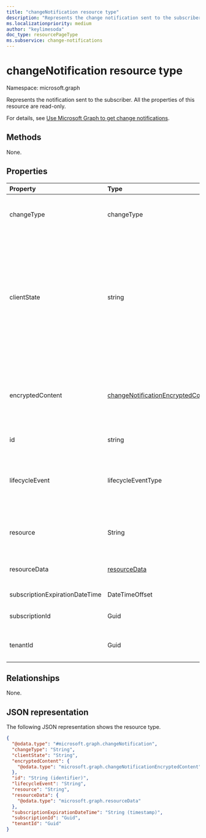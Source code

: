 ```yaml
---
title: "changeNotification resource type"
description: "Represents the change notification sent to the subscriber."
ms.localizationpriority: medium
author: "keylimesoda"
doc_type: resourcePageType
ms.subservice: change-notifications
---
```


# changeNotification resource type

Namespace: microsoft.graph

Represents the notification sent to the subscriber. All the properties of this resource are read-only.

For details, see [Use Microsoft Graph to get change notifications](change-notifications-api-overview.md).

## Methods

None.

## Properties

| Property | Type | Description |
|:---------|:-----|:------------|
| changeType | changeType | Indicates the type of change that will raise the change notification. The supported values are: `created`, `updated`, `deleted`. Required.|
| clientState | string | Value of the **clientState** property sent in the subscription request (if any). The maximum length is 255 characters. The client can check whether the change notification came from the service by comparing the values of the **clientState** property. The value of the **clientState** property sent with the subscription is compared with the value of the **clientState** property received with each change notification. Optional. |
| encryptedContent | [changeNotificationEncryptedContent](changenotificationencryptedcontent.md) | (Preview) Encrypted content attached with the change notification. Only provided if **encryptionCertificate** and **includeResourceData** were defined during the subscription request and if the resource supports it. Optional. |
| id | string | Unique ID for the notification. Optional. |
| lifecycleEvent | lifecycleEventType| The type of lifecycle notification if the current notification is a lifecycle notification. Optional. Supported values are `missed`, `subscriptionRemoved`, `reauthorizationRequired`. Optional.|
| resource | String | The URI of the resource that emitted the change notification relative to `https://graph.microsoft.com`. Required. |
| resourceData | [resourceData](resourcedata.md) | The content of this property depends on the type of resource being subscribed to. Optional. |
| subscriptionExpirationDateTime | DateTimeOffset | The expiration time for the subscription. Required. |
| subscriptionId | Guid | The unique identifier of the subscription that generated the notification.Required. |
| tenantId | Guid | The unique identifier of the tenant from which the change notification originated. Required. |

## Relationships

None.

## JSON representation
The following JSON representation shows the resource type.
<!-- {
  "blockType": "resource",
  "@odata.type": "microsoft.graph.changeNotification"
}
-->
``` json
{
  "@odata.type": "#microsoft.graph.changeNotification",
  "changeType": "String",
  "clientState": "String",
  "encryptedContent": {
    "@odata.type": "microsoft.graph.changeNotificationEncryptedContent"
  },
  "id": "String (identifier)",
  "lifecycleEvent": "String",
  "resource": "String",
  "resourceData": {
    "@odata.type": "microsoft.graph.resourceData"
  },
  "subscriptionExpirationDateTime": "String (timestamp)",
  "subscriptionId": "Guid",
  "tenantId": "Guid"
}
```

<!-- uuid: 15ee1d1f-af7b-42d9-885b-9d00db065dd9
2020-05-25 14:57:30 UTC -->
<!--
{
  "type": "#page.annotation",
  "description": "change notification resource",
  "keywords": "",
  "section": "documentation",
  "tocPath": "",
  "suppressions": []
}
-->

